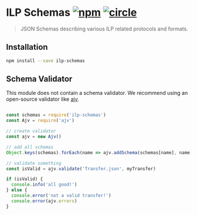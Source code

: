 # ILP Schemas [![npm][npm-image]][npm-url] [![circle][circle-image]][circle-url]

[npm-image]: https://img.shields.io/npm/v/ilp-schemas.svg?style=flat
[npm-url]: https://npmjs.org/package/ilp-schemas
[circle-image]: https://circleci.com/gh/interledgerjs/ilp-schemas.svg?style=shield
[circle-url]: https://circleci.com/gh/interledgerjs/ilp-schemas

> JSON Schemas describing various ILP related protocols and formats.

## Installation

``` sh
npm install --save ilp-schemas
```

## Schema Validator

This module does not contain a schema validator. We recommend using an open-source validator like [ajv](https://github.com/epoberezkin/ajv).

``` js

const schemas = require('ilp-schemas')
const Ajv = require('ajv')

// create validator
const ajv = new Ajv()

// add all schemas
Object.keys(schemas).forEach(name => ajv.addSchema(schemas[name], name))

// validate something
const isValid = ajv.validate('Transfer.json', myTransfer)

if (isValid) {
  console.info('all good!')
} else {
  console.error('not a valid transfer!')
  console.error(ajv.errors)
}
```
